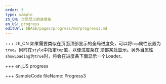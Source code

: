 ```yaml
--- 
order: 3
type: sample
zh_CN: 全局显示的进度条
en_US: progress
editUrl: $BASE/pages/progress/md/progress3.md
---
```


+++ zh_CN
如果需要类似在页面顶部显示的全局进度条，可以将<Code>top</Code>属性设置为<Code>true</Code>。同时在<Code>style</Code>中指定<Code>top</Code>值，以便进度条在
顶部某处显示。另外当属性<Code>showLoading</Code>为<Code>true</Code>时，将会在进度条下面显示一个Loader。

+++ en_US
progress

+++ SampleCode
fileName: Progress3
